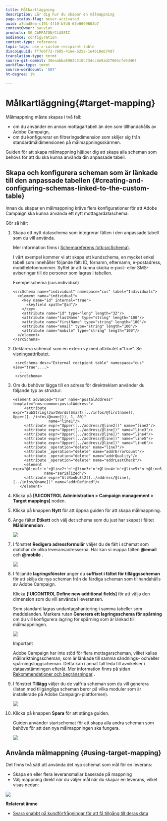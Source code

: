 ```yaml
---
title: Målkartläggning
description: Lär dig hur du skapar en målmappning
page-status-flag: never-activated
uuid: a7dad8eb-c191-4f10-b7d8-63e0699603b7
contentOwner: sauviat
products: SG_CAMPAIGN/CLASSIC
audience: configuration
content-type: reference
topic-tags: use-a-custom-recipient-table
discoiquuid: ff7e6f72-7605-41ee-b25a-1e4618e674d7
translation-type: tm+mt
source-git-commit: 30eaabba8962c518c734cc4e9ad27065cfe9d467
workflow-type: tm+mt
source-wordcount: '507'
ht-degree: 1%

---
```



# Målkartläggning{#target-mapping}

Målmappning måste skapas i två fall:

* om du använder en annan mottagartabell än den som tillhandahålls av Adobe Campaign,
* om du konfigurerar en filtreringsdimension som skiljer sig från standardmåldimensionen på målmappningsskärmen.

Guiden för att skapa målmappning hjälper dig att skapa alla scheman som behövs för att du ska kunna använda din anpassade tabell.

## Skapa och konfigurera scheman som är länkade till den anpassade tabellen {#creating-and-configuring-schemas-linked-to-the-custom-table}

Innan du skapar en målmappning krävs flera konfigurationer för att Adobe Campaign ska kunna använda ett nytt mottagardataschema.

Gör så här:

1. Skapa ett nytt dataschema som integrerar fälten i den anpassade tabell som du vill använda.

   Mer information finns i [Schemareferens (xtk:srcSchema)](../../configuration/using/about-schema-reference.md).

   I vårt exempel kommer vi att skapa ett kundschema, en mycket enkel tabell som innehåller följande fält: ID, förnamn, efternamn, e-postadress, mobiltelefonnummer. Syftet är att kunna skicka e-post- eller SMS-aviseringar till de personer som lagras i tabellen.

   Exempelschema (cus:individual)

   ```
   <srcSchema name="individual" namespace="cus" label="Individuals">
     <element name="individual">
       <key name="id" internal="true">
         <keyfield xpath="@id"/>
       </key>
       <attribute name="id" type="long" length="32"/>
       <attribute name="lastName" type="string" length="100"/>
       <attribute name="firstName" type="string" length="100"/>
       <attribute name="email" type="string" length="100"/>
       <attribute name="mobile" type="string" length="100"/>
     </element>
   </srcSchema>
   ```

1. Deklarera schemat som en extern vy med attributet =&quot;true&quot;. Se [visningsattributet](../../configuration/using/schema-characteristics.md#the-view-attribute).

   ```
    <srcSchema desc="External recipient table" namespace="cus" view="true"....>
      ...
    </srcSchema>
   ```

1. Om du behöver lägga till en adress för direktreklam använder du följande typ av struktur:

   ```
   <element advanced="true" name="postalAddress" template="nms:common:postalAddress">
        <attribute expr="SubString(JuxtWords(Smart([../infos/@firstname]), Upper([../infos/@name])), 1, 80)"
                   name="line1"/>
        <attribute expr="Upper([../address/@line2])" name="line2"/>
        <attribute expr="Upper([../address/@line])" name="line3"/>
        <attribute expr="Upper([../address/@line])" name="line4"/>
        <attribute expr="Upper([../address/@line])" name="line5"/>
        <attribute expr="Upper([../address/@line])" name="line6"/>
        <attribute _operation="delete" name="line7"/>
        <attribute _operation="delete" name="addrErrorCount"/>
        <attribute _operation="delete" name="addrQuality"/>
        <attribute _operation="delete" name="addrLastCheck"/>
        <element expr="@line1+'n'+@line2+'n'+@line3+'n'+@line4+'n'+@line5+'n'+@line6"
                 name="serialized"/>
        <attribute expr="AllNonNull2([../address/@line], [../infos/@name])" name="addrDefined"/>
      </element>
   ```

1. Klicka på **[!UICONTROL Administration > Campaign management > Target mappings]** noden.
1. Klicka på knappen **Nytt** för att öppna guiden för att skapa målmappning.
1. Ange fältet **Etikett** och välj det schema som du just har skapat i fältet **Måldimension** .

   ![](assets/mapping_diffusion_wizard_1.png)

1. I fönstret **Redigera adressformulär** väljer du de fält i schemat som matchar de olika leveransadresserna. Här kan vi mappa fälten **@email** och **@mobile** .

   ![](assets/mapping_diffusion_wizard_2.png)

1. I följande **lagringsfönster** anger du **suffixet i fältet för tilläggsscheman** för att skilja de nya scheman från de färdiga scheman som tillhandahålls av Adobe Campaign.

   Klicka **[!UICONTROL Define new additional fields]** för att välja den dimension som du vill använda i leveransen.

   Som standard lagras undantagshantering i samma tabeller som meddelanden. Markera rutan **Generera ett lagringsschema för spårning** om du vill konfigurera lagring för spårning som är länkad till målmappningen.

   ![](assets/mapping_diffusion_wizard_3.png)

   >[!IMPORTANT]
   >
   >Adobe Campaign har inte stöd för flera mottagarscheman, vilket kallas målinriktningsscheman, som är länkade till samma sändnings- och/eller spårningsloggscheman. Detta kan i annat fall leda till avvikelser i dataavstämningen efteråt. Mer information finns på sidan [Rekommendationer och begränsningar](../../configuration/using/about-custom-recipient-table.md) .

1. I fönstret **Tillägg** väljer du de valfria scheman som du vill generera (listan med tillgängliga scheman beror på vilka moduler som är installerade på Adobe Campaign-plattformen).

   ![](assets/mapping_diffusion_wizard_4.png)

1. Klicka på knappen **Spara** för att stänga guiden.

   Guiden använder startschemat för att skapa alla andra scheman som behövs för att den nya målmappningen ska fungera.

   ![](assets/mapping_schema_list.png)

## Använda målmappning {#using-target-mapping}

Det finns två sätt att använda det nya schemat som mål för en leverans:

* Skapa en eller flera leveransmallar baserade på mappning
* Välj mappning direkt när du väljer mål när du skapar en leverans, vilket visas nedan:

![](assets/mapping_selection_ciblage.png)

**Relaterat ämne**

* [Svara snabbt på kundförfrågningar för att få tillgång till deras data](https://helpx.adobe.com/campaign/kb/simplifying-campaign-management-acc.html#Quicklyrespondtocustomerrequeststoaccesstheirdata)